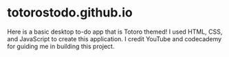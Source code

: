 # totorostodo.github.io

Here is a basic desktop to-do app that is Totoro themed! I used HTML, CSS, and JavaScript to create this application. I credit YouTube and codecademy for guiding me in building this project.
